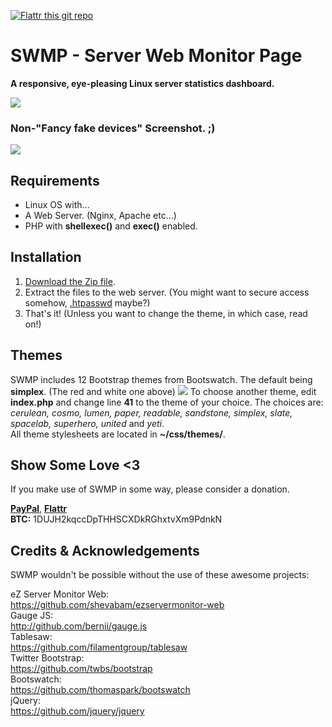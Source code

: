 [![Flattr this git repo](http://api.flattr.com/button/flattr-badge-large.png)](https://flattr.com/submit/auto?user_id=fuzzymannerz&url=https://github.com/fuzzymannerz/swmp&title=SWMP)
# SWMP - Server Web Monitor Page

**A responsive, eye-pleasing Linux server statistics dashboard.**

![](http://i.imgur.com/q8XWluS.png)

### Non-"Fancy fake devices" Screenshot. ;)
![](https://i.imgur.com/zAIBKkd.png)

## Requirements
- Linux OS with...
- A Web Server. (Nginx, Apache etc...)
- PHP with **shellexec()** and **exec()** enabled.

## Installation
1. [Download the Zip file](https://github.com/fuzzymannerz/swmp/archive/master.zip).
2. Extract the files to the web server. (You might want to secure access somehow, [.htpasswd](http://www.htaccesstools.com/htpasswd-generator/) maybe?)
3. That's it! (Unless you want to change the theme, in which case, read on!)

## Themes
SWMP includes 12 Bootstrap themes from Bootswatch. The default being **simplex**. (The red and white one above)
![](http://i.imgur.com/vlw9NyV.png)
To choose another theme, edit **index.php** and change line **41** to the theme of your choice. The choices are:    
_cerulean, cosmo, lumen, paper, readable, sandstone, simplex, slate, spacelab, superhero, united_ and _yeti_.    
All theme stylesheets are located in **~/css/themes/**.

## Show Some Love <3
If you make use of SWMP in some way, please consider a donation.    

**[PayPal](https://paypal.me/fuzzymannerz)**, **[Flattr](https://flattr.com/submit/auto?user_id=fuzzymannerz&url=https://github.com/fuzzymannerz/swmp&title=SWMP)**    
**BTC:** 1DUJH2kqccDpTHHSCXDkRGhxtvXm9PdnkN

## Credits & Acknowledgements
SWMP wouldn't be possible without the use of these awesome projects:

eZ Server Monitor Web:    
https://github.com/shevabam/ezservermonitor-web    
Gauge JS:    
http://github.com/bernii/gauge.js   
Tablesaw:    
https://github.com/filamentgroup/tablesaw    
Twitter Bootstrap:    
https://github.com/twbs/bootstrap    
Bootswatch:    
https://github.com/thomaspark/bootswatch    
jQuery:    
https://github.com/jquery/jquery    
